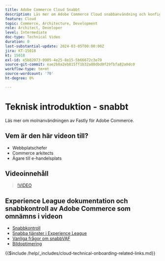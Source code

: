 ```yaml
---
title: Adobe Commerce Cloud Snabbt
description: Läs mer om Adobe Commerce Cloud snabbanvändning och konfiguration.
feature: Cloud
topic: Commerce, Architecture, Development
role: Architect, Developer
level: Intermediate
doc-type: Technical Video
duration: 0
last-substantial-update: 2024-03-05T00:00:00Z
jira: KT-15018
kt: 15018
exl-id: e5b82073-0905-4e25-8e15-5b66672c3e79
source-git-commit: eae2b8a2eb815ff1b32a80dbd0f29fbfa82a0dc0
workflow-type: tm+mt
source-wordcount: '70'
ht-degree: 0%

---
```


# Teknisk introduktion - snabbt

Läs mer om molnanvändningen av Fastly för Adobe Commerce.

## Vem är den här videon till?

- Webbplatschefer
- Commerce arkitects
- Ägare till e-handelsplats

## Videoinnehåll

>[!VIDEO](https://video.tv.adobe.com/v/3427695?learn=on)

## Experience League dokumentation och snabbkontroll av Adobe Commerce som omnämns i videon

- [Snabbkontroll](https://adobe-commerce-tester.freetls.fastly.net/adobe-commerce-tester/)
- [Snabba tjänster i Experience League](https://experienceleague.adobe.com/docs/commerce-cloud-service/user-guide/cdn/fastly.html)
- [Vanliga frågor om snabbVAF](https://experienceleague.adobe.com/docs/commerce-knowledge-base/kb/faq/web-application-firewall-waf-powered-by-fastly-the-faq.html)
- [Bildoptimering](https://experienceleague.adobe.com/docs/commerce-operations/implementation-playbook/best-practices/development/image-optimization.html)

{{$include /help/_includes/cloud-technical-onboarding-related-links.md}}
